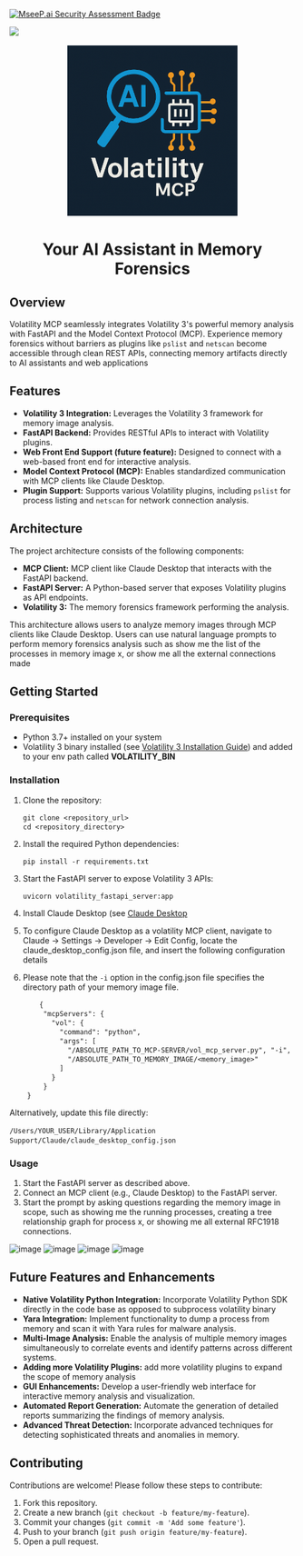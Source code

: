 [![MseeP.ai Security Assessment Badge](https://mseep.net/pr/gaffx-volatility-mcp-badge.png)](https://mseep.ai/app/gaffx-volatility-mcp)

![](https://img.shields.io/badge/License-Apache%202.0-blue?style=plastic&logo=adobefonts)
<p align="center">
<img src="assets/logo.png" height="300">
</p>
<h1 align="center">
Your AI Assistant in Memory Forensics
</h1>

## Overview
Volatility MCP seamlessly integrates Volatility 3's powerful memory analysis with FastAPI and the Model Context Protocol (MCP). Experience memory forensics without barriers as plugins like `pslist` and `netscan` become accessible through clean REST APIs, connecting memory artifacts directly to AI assistants and web applications

## Features
* **Volatility 3 Integration:** Leverages the Volatility 3 framework for memory image analysis.
* **FastAPI Backend:** Provides RESTful APIs to interact with Volatility plugins.
* **Web Front End Support (future feature):** Designed to connect with a web-based front end for interactive analysis.
* **Model Context Protocol (MCP):** Enables standardized communication with MCP clients like Claude Desktop.
* **Plugin Support:** Supports various Volatility plugins, including `pslist` for process listing and `netscan` for network connection analysis.


## Architecture

The project architecture consists of the following components:

* **MCP Client:** MCP client like Claude Desktop that interacts with the FastAPI backend.
* **FastAPI Server:** A Python-based server that exposes Volatility plugins as API endpoints.
* **Volatility 3:** The memory forensics framework performing the analysis.

This architecture allows users to analyze memory images through MCP clients like Claude Desktop. Users can use natural language prompts to perform memory forensics analysis such as
show me the list of the processes in memory image x, or show me all the external connections made

## Getting Started

### Prerequisites

* Python 3.7+ installed on your system
* Volatility 3 binary installed (see [Volatility 3 Installation Guide](https://github.com/volatilityfoundation/volatility3?tab=readme-ov-file#installing)) and added to your env path called **VOLATILITY_BIN**

### Installation

1. Clone the repository:

    ```
    git clone <repository_url>
    cd <repository_directory>
    ```

2. Install the required Python dependencies:

    ```
    pip install -r requirements.txt
    ```

3. Start the FastAPI server to expose Volatility 3 APIs:

    ```
    uvicorn volatility_fastapi_server:app 
    ```
4. Install Claude Desktop (see [Claude Desktop](https://claude.ai/download)
5. To configure Claude Desktop as a volatility MCP client, navigate to Claude → Settings → Developer → Edit Config, locate the claude_desktop_config.json file, and insert the following configuration details
6. Please note that the `-i` option in the config.json file specifies the directory path of your memory image file.

   ```
       {
        "mcpServers": {
          "vol": {
            "command": "python",
            "args": [
              "/ABSOLUTE_PATH_TO_MCP-SERVER/vol_mcp_server.py", "-i",     
              "/ABSOLUTE_PATH_TO_MEMORY_IMAGE/<memory_image>"
            ]
          }
        }
    }
   ```
Alternatively, update this file directly:

`/Users/YOUR_USER/Library/Application Support/Claude/claude_desktop_config.json`

### Usage

1. Start the FastAPI server as described above.
2. Connect an MCP client (e.g., Claude Desktop) to the FastAPI server.
3. Start the prompt by asking questions regarding the memory image in scope, such as showing me the running processes, creating a tree relationship graph for process x, or showing me all external RFC1918 connections.

![image](https://github.com/user-attachments/assets/23f6fd4f-76b4-4255-a0a6-534ed3459bb3)
![image](https://github.com/user-attachments/assets/e5cd74ae-72ff-4c5b-8bd8-fbeb13488a70)
![image](https://github.com/user-attachments/assets/779707ef-4910-4503-b6b0-43f6c37075ef)
![image](https://github.com/user-attachments/assets/668e9b91-463a-424f-a3ef-ee2baf44308d)

## Future Features and Enhancements

*  **Native Volatility Python Integration:** Incorporate Volatility Python SDK directly in the code base as opposed to subprocess volatility binary
*   **Yara Integration:** Implement functionality to dump a process from memory and scan it with Yara rules for malware analysis.
*   **Multi-Image Analysis:** Enable the analysis of multiple memory images simultaneously to correlate events and identify patterns across different systems.
*   **Adding more Volatility Plugins:** add more volatility plugins to expand the scope of memory analysis
*   **GUI Enhancements:** Develop a user-friendly web interface for interactive memory analysis and visualization.
*   **Automated Report Generation:** Automate the generation of detailed reports summarizing the findings of memory analysis.
*   **Advanced Threat Detection:** Incorporate advanced techniques for detecting sophisticated threats and anomalies in memory.

## Contributing

Contributions are welcome! Please follow these steps to contribute:

1. Fork this repository.
2. Create a new branch (`git checkout -b feature/my-feature`).
3. Commit your changes (`git commit -m 'Add some feature'`).
4. Push to your branch (`git push origin feature/my-feature`).
5. Open a pull request.


